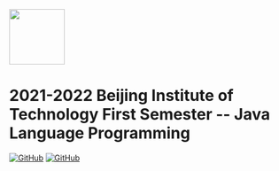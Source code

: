 <img src="https://www.emojidaquan.com/Uploads/image/202105/1621219923545111.gif" width="100" height="100" alt=""/>

# 2021-2022 Beijing Institute of Technology First Semester -- Java Language Programming
<a href="https://github.com/SeeChen/java_Language_Programming/blob/main/LICENSE">![GitHub](https://img.shields.io/github/license/SeeChen/java_Language_Programming?style=flat&color=1aa260&label=LICENSE)</a>
<a href="https://gitter.im/SeeChen" target="_blank">![GitHub](https://img.shields.io/badge/CHAT-GITTER-FF5CF7?style=flat&logo=gitter)</a>

